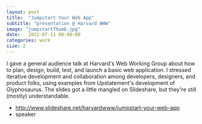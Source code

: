 ```yaml
---
layout: post
title:  "Jumpstart Your Web App"
subtitle: "presentation @ Harvard WWW"
image: "jumpstartThumb.jpg"
date:   2012-07-11 00:00:00
categories: work
size: 2
---
```


I gave a general audience talk at Harvard's Web Working Group about how to plan, design, build, test, and launch a basic web application. I stressed iterative development and collaboration among developers, designers, and product folks, using examples from Upstatement's development of Glyphosaurus. The slides got a little mangled on Slideshare, but they're still (mostly) understandable.

<ul class="workMeta">
    <li class="slideshare"><a href="http://www.slideshare.net/harvardwww/jumpstart-your-web-app" target="_blank">http://www.slideshare.net/harvardwww/jumpstart-your-web-app</a></li>
    <li class="role">speaker</li>
</ul>
